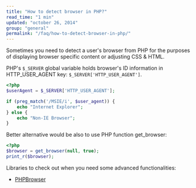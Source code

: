 ```yaml
---
title: "How to detect browser in PHP?"
read_time: "1 min"
updated: "october 26, 2014"
group: "general"
permalink: "/faq/how-to-detect-browser-in-php/"
---
```


Sometimes you need to detect a user's browser from PHP for the purposes of displaying browser specific content or adjusting CSS & HTML.

PHP's `$_SERVER` global variable holds browser's ID information in HTTP_USER_AGENT key: `$_SERVER['HTTP_USER_AGENT']`.

```php
<?php
$userAgent = $_SERVER['HTTP_USER_AGENT']; 

if (preg_match('/MSIE/i', $user_agent)) { 
    echo "Internet Explorer";
} else {
    echo "Non-IE Browser";
}
```

Better alternative would be also to use PHP function get_browser:

```php
<?php
$browser = get_browser(null, true);
print_r($browser);
```

Libraries to check out when you need some advanced functionalities:

* [PHPBrowser](https://github.com/gabrielbull/php-browser)
